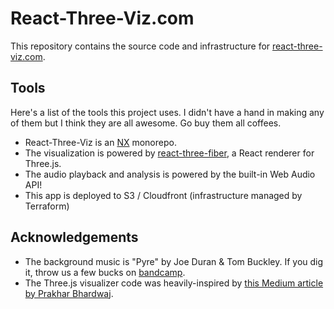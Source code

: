 # React-Three-Viz.com

This repository contains the source code and infrastructure for [react-three-viz.com](https://www.react-three-viz.com).

## Tools

Here's a list of the tools this project uses. I didn't have a hand in making any of them but I think they are all awesome. Go buy them all coffees.

- React-Three-Viz is an [NX](https://nx.dev) monorepo.
- The visualization is powered by [react-three-fiber](https://github.com/pmndrs/react-three-fiber), a React renderer for Three.js.
- The audio playback and analysis is powered by the built-in Web Audio API!
- This app is deployed to S3 / Cloudfront (infrastructure managed by Terraform)

## Acknowledgements

- The background music is "Pyre" by Joe Duran & Tom Buckley. If you dig it, throw us a few bucks on [bandcamp](https://duruckley.bandcamp.com).
- The Three.js visualizer code was heavily-inspired by [this Medium article by Prakhar Bhardwaj](https://medium.com/@mag_ops/music-visualiser-with-three-js-web-audio-api-b30175e7b5ba).
